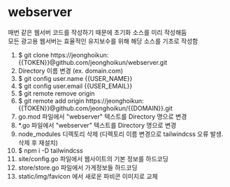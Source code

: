 # webserver
매번 같은 웹서버 코드를 작성하기 때문에 초기화 소스를 미리 작성해둠<br>
모든 광고용 웹서버는 효율적인 유지보수를 위해 해당 소스를 기초로 작성함

1. $ git clone https://jeonghoikun:{{TOKEN}}@github.com/jeonghoikun/webserver.git
2. Directory 이름 변경 (ex. domain.com)
3. $ git config user.name {{USER_NAME}}
4. $ git config user.email {{USER_EMAIL}}
5. $ git remote remove origin
6. $ git remote add origin https://jeonghoikun:{{TOKEN}}@github.com/jeonghoikun/{{DOMAIN}}.git
7. go.mod 파일에서 "webserver" 텍스트를 Directory 명으로 변경
8. *.go 파일에서 "webserver" 텍스트를 Directory 명으로 변경
9. node_modules 디렉토리 삭제 (디렉토리 이름 변경으로 tailwindcss 오류 발생. 삭제 후 재설치)
10. $ npm i -D tailwindcss
11. site/config.go 파일에서 웹사이트의 기본 정보를 하드코딩
12. store/store.go 파일에서 가게정보들 하드코딩
13. static/img/favicon 에서 새로운 파비콘 이미지로 교체
